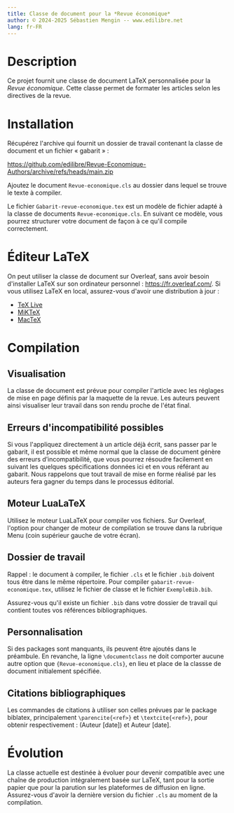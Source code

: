 ```yaml
---
title: Classe de document pour la *Revue économique*
author: © 2024-2025 Sébastien Mengin -- www.edilibre.net
lang: fr-FR
---
```


# Description
Ce projet fournit une classe de document LaTeX personnalisée pour la *Revue économique*. Cette classe permet de formater les articles selon les directives de la revue.

# Installation
Récupérez l'archive qui fournit un dossier de travail contenant la classe de document et un fichier « gabarit » :

https://github.com/edilibre/Revue-Economique-Authors/archive/refs/heads/main.zip

Ajoutez le document `Revue-economique.cls` au dossier dans lequel se trouve le texte à compiler.

Le fichier `Gabarit-revue-economique.tex` est un modèle de fichier adapté à la classe de documents `Revue-economique.cls`. En suivant ce modèle, vous pourrez structurer votre document de façon à ce qu'il compile correctement.

# Éditeur LaTeX
On peut utiliser la classe de document sur Overleaf, sans avoir besoin d'installer LaTeX sur son ordinateur personnel : https://fr.overleaf.com/. Si vous utilisez LaTeX en local, assurez-vous d'avoir une distribution à jour :

- [TeX Live](https://www.tug.org/texlive/)
- [MiKTeX](https://miktex.org/)
- [MacTeX](https://www.tug.org/mactex/)

# Compilation

## Visualisation

La classe de document est prévue pour compiler l'article avec les réglages de mise en page définis par la maquette de la revue. Les auteurs peuvent ainsi visualiser leur travail dans son rendu proche de l'état final. 

## Erreurs d'incompatibilité possibles
Si vous l'appliquez directement à un article déjà écrit, sans passer par le gabarit, il est possible et même normal que la classe de document génère des erreurs d’incompatibilité, que vous pourrez résoudre facilement en suivant les quelques spécifications données ici et en vous référant au gabarit. Nous rappelons que tout travail de mise en forme réalisé par les auteurs fera gagner du temps dans le processus éditorial.

## Moteur LuaLaTeX
Utilisez le moteur LuaLaTeX pour compiler vos fichiers. Sur Overleaf, l'option pour changer de moteur de compilation se trouve dans la rubrique Menu (coin supérieur gauche de votre écran). 

## Dossier de travail
Rappel : le document à compiler, le fichier `.cls` et le fichier `.bib` doivent tous être dans le même répertoire. Pour compiler `gabarit-revue-economique.tex`, utilisez le fichier de classe et le fichier `ExempleBib.bib`.

Assurez-vous qu'il existe un fichier `.bib` dans votre dossier de travail qui contient toutes vos références bibliographiques.

## Personnalisation
Si des packages sont manquants, ils peuvent être ajoutés dans le préambule. En revanche, la ligne `\documentclass` ne doit comporter aucune autre option que `{Revue-economique.cls}`, en lieu et place de la classse de document initialement spécifiée.

## Citations bibliographiques

Les commandes de citations à utiliser son celles prévues par le package biblatex, principalement `\parencite{<ref>}` et `\textcite{<ref>}`, pour obtenir respectivement : (Auteur [date]) et Auteur [date].

# Évolution

La classe actuelle est destinée à évoluer pour devenir compatible avec une chaîne de production intégralement basée sur LaTeX, tant pour la sortie papier que pour la parution sur les plateformes de diffusion en ligne.
Assurez-vous d'avoir la dernière version du fichier `.cls` au moment de la compilation.

